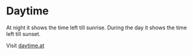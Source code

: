 # Daytime

At night it shows the time left till sunrise. During the day it shows the time left till sunset.

Visit [daytime.at](http://daytime.at)
